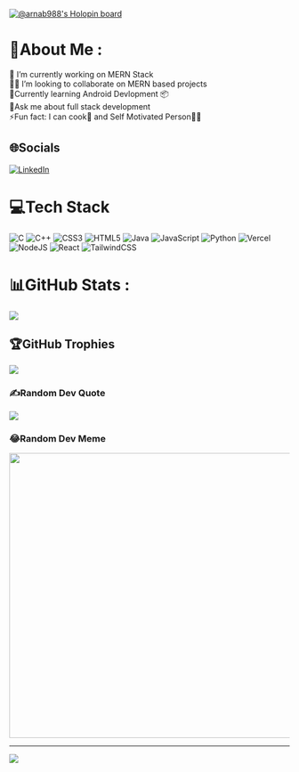 
[![@arnab988's Holopin board](https://holopin.me/arnab988)](https://holopin.io/@arnab988)
# 💫About Me :
🔭 I’m currently working on MERN Stack
<br>
👯‍♂️ I’m looking to collaborate on MERN based projects<br>
🌱Currently learning Android Devlopment 📦<br>
💬Ask me about full stack development <br>
⚡Fun fact: I can cook🍳 and Self Motivated Person💪🏻<br>

## 🌐Socials
[![LinkedIn](https://img.shields.io/badge/LinkedIn-%230077B5.svg?logo=linkedin&logoColor=white)](https://www.linkedin.com/in/arnab000/) 

# 💻Tech Stack
![C](https://img.shields.io/badge/c-%2300599C.svg?style=for-the-badge&logo=c&logoColor=white) ![C++](https://img.shields.io/badge/c++-%2300599C.svg?style=for-the-badge&logo=c%2B%2B&logoColor=white) ![CSS3](https://img.shields.io/badge/css3-%231572B6.svg?style=for-the-badge&logo=css3&logoColor=white) <!-- ![Dart](https://img.shields.io/badge/dart-%230175C2.svg?style=for-the-badge&logo=dart&logoColor=white)  --> ![HTML5](https://img.shields.io/badge/html5-%23E34F26.svg?style=for-the-badge&logo=html5&logoColor=white) ![Java](https://img.shields.io/badge/java-%23ED8B00.svg?style=for-the-badge&logo=java&logoColor=white) ![JavaScript](https://img.shields.io/badge/javascript-%23323330.svg?style=for-the-badge&logo=javascript&logoColor=%23F7DF1E) ![Python](https://img.shields.io/badge/python-3670A0?style=for-the-badge&logo=python&logoColor=ffdd54) <!-- ![Solidity](https://img.shields.io/badge/Solidity-%23363636.svg?style=for-the-badge&logo=solidity&logoColor=white)  --><!-- ![TypeScript](https://img.shields.io/badge/typescript-%23007ACC.svg?style=for-the-badge&logo=typescript&logoColor=white)  --><!-- ![Firebase](https://img.shields.io/badge/firebase-%23039BE5.svg?style=for-the-badge&logo=firebase)  --><!-- ![Heroku](https://img.shields.io/badge/heroku-%23430098.svg?style=for-the-badge&logo=heroku&logoColor=white)  --><!-- ![Netlify](https://img.shields.io/badge/netlify-%23000000.svg?style=for-the-badge&logo=netlify&logoColor=#00C7B7)  -->![Vercel](https://img.shields.io/badge/vercel-%23000000.svg?style=for-the-badge&logo=vercel&logoColor=white) <!-- ![AWS](https://img.shields.io/badge/Google%20Cloud-%234285F4.svg?style=for-the-badge&logo=google-cloud&logoColor=white)  --><!-- ![Bootstrap](https://img.shields.io/badge/bootstrap-%23563D7C.svg?style=for-the-badge&logo=bootstrap&logoColor=white)  --><!-- ![Chakra](https://img.shields.io/badge/chakra-%234ED1C5.svg?style=for-the-badge&logo=chakraui&logoColor=white)  --><!-- ![Express.js](https://img.shields.io/badge/express.js-%23404d59.svg?style=for-the-badge&logo=express&logoColor=%2361DAFB)  --><!-- ![Flutter](https://img.shields.io/badge/Flutter-%2302569B.svg?style=for-the-badge&logo=Flutter&logoColor=white)  --><!-- ![jQuery](https://img.shields.io/badge/jquery-%230769AD.svg?style=for-the-badge&logo=jquery&logoColor=white)  --><!-- ![NPM](https://img.shields.io/badge/NPM-%23000000.svg?style=for-the-badge&logo=npm&logoColor=white)  -->![NodeJS](https://img.shields.io/badge/node.js-6DA55F?style=for-the-badge&logo=node.js&logoColor=white) 
![React](https://img.shields.io/badge/react-%2320232a.svg?style=for-the-badge&logo=react&logoColor=%2361DAFB) 
![TailwindCSS](https://img.shields.io/badge/tailwindcss-%2338B2AC.svg?style=for-the-badge&logo=tailwind-css&logoColor=white) <!-- ![MongoDB](https://img.shields.io/badge/MongoDB-%234ea94b.svg?style=for-the-badge&logo=mongodb&logoColor=white)  --><!-- ![MySQL](https://img.shields.io/badge/mysql-%2300f.svg?style=for-the-badge&logo=mysql&logoColor=white)  --><!-- ![Postgres](https://img.shields.io/badge/postgres-%23316192.svg?style=for-the-badge&logo=postgresql&logoColor=white)  --><!-- ![SQLite](https://img.shields.io/badge/sqlite-%2307405e.svg?style=for-the-badge&logo=sqlite&logoColor=white) 	/ --><!-- ![Supabase](https://img.shields.io/badge/Supabase-3ECF8E?style=for-the-badge&logo=supabase&logoColor=white)  --><!-- ![Adobe After Effects](https://img.shields.io/badge/Adobe%20After%20Effects-9999FF.svg?style=for-the-badge&logo=Adobe%20After%20Effects&logoColor=white)  --><!-- ![Adobe Illustrator](https://img.shields.io/badge/adobeillustrator-%23FF9A00.svg?style=for-the-badge&logo=adobeillustrator&logoColor=white)  --><!-- ![Adobe Lightroom](https://img.shields.io/badge/Adobe%20Lightroom-31A8FF.svg?style=for-the-badge&logo=Adobe%20Lightroom&logoColor=white) ![Adobe Photoshop](https://img.shields.io/badge/adobephotoshop-%2331A8FF.svg?style=for-the-badge&logo=adobephotoshop&logoColor=white) ![Adobe XD](https://img.shields.io/badge/Adobe%20XD-470137?style=for-the-badge&logo=Adobe%20XD&logoColor=#FF61F6) 
![Adobe Premiere Pro](https://img.shields.io/badge/Adobe%20Premiere%20Pro-9999FF.svg?style=for-the-badge&logo=Adobe%20Premiere%20Pro&logoColor=white)  --><!-- ![Canva](https://img.shields.io/badge/Canva-%2300C4CC.svg?style=for-the-badge&logo=Canva&logoColor=white) 	 --><!-- ![Figma](https://img.shields.io/badge/figma-%23F24E1E.svg?style=for-the-badge&logo=figma&logoColor=white)  --><!-- ![Postman](https://img.shields.io/badge/Postman-FF6C37?style=for-the-badge&logo=postman&logoColor=white)  -->


# 📊GitHub Stats :
<!-- ![](https://github-readme-stats.vercel.app/api?username=Subhajitongit&theme=radical&hide_border=false&include_all_commits=false&count_private=false)<br/> -->
<!-- ![](https://github-readme-streak-stats.herokuapp.com/?user=Subhajitongit&theme=radical&hide_border=false)<br/> -->

![](https://github-readme-stats.vercel.app/api/top-langs/?username=arnab-git-404&theme=radical&hide_border=false&include_all_commits=false&count_private=false&layout=compact)

## 🏆GitHub Trophies
![](https://github-profile-trophy.vercel.app/?username=arnab-git-404&theme=radical&no-frame=false&no-bg=false&margin-w=4)

### ✍️Random Dev Quote
![](https://quotes-github-readme.vercel.app/api?type=horizontal&theme=radical)

### 😂Random Dev Meme
<img src="https://random-memer.herokuapp.com/" width="512px"/>

---
[![](https://visitcount.itsvg.in/api?id=arnab-git-404&icon=0&color=0)](https://visitcount.itsvg.in)
